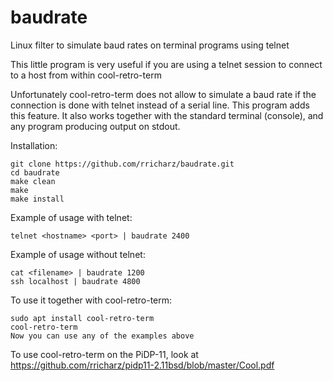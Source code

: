# baudrate
Linux filter to simulate baud rates on terminal programs using telnet

This little program is very useful if you are using a telnet
session to connect to a host from within cool-retro-term

Unfortunately cool-retro-term does not allow to simulate a baud
rate if the connection is done with telnet instead of a serial
line. This program adds this feature. It also works together with
the standard terminal (console), and any program producing
output on stdout.

Installation:

    git clone https://github.com/rricharz/baudrate.git
    cd baudrate
    make clean
    make
    make install

Example of usage with telnet:

    telnet <hostname> <port> | baudrate 2400 

Example of usage without telnet:

    cat <filename> | baudrate 1200
    ssh localhost | baudrate 4800

To use it together with cool-retro-term:

    sudo apt install cool-retro-term
    cool-retro-term
    Now you can use any of the examples above

To use cool-retro-term on the PiDP-11, look at
https://github.com/rricharz/pidp11-2.11bsd/blob/master/Cool.pdf
  
  



